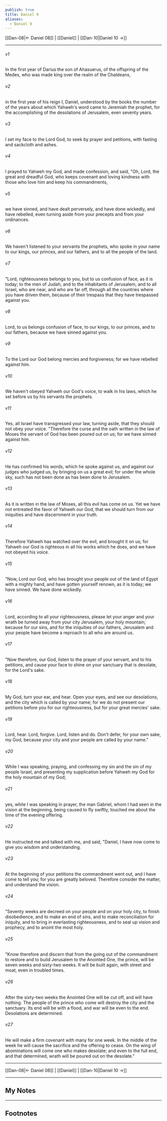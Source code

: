 ```yaml
---
publish: true
title: Daniel 9
aliases:
  - Daniel 9
---
```


[[Dan-08|← Daniel 08]] | [[Daniel]] | [[Dan-10|Daniel 10 →]]
***



###### v1 
In the first year of Darius the son of Ahasuerus, of the offspring of the Medes, who was made king over the realm of the Chaldeans, 

###### v2 
in the first year of his reign I, Daniel, understood by the books the number of the years about which Yahweh's word came to Jeremiah the prophet, for the accomplishing of the desolations of Jerusalem, even seventy years. 

###### v3 
I set my face to the Lord God, to seek by prayer and petitions, with fasting and sackcloth and ashes. 

###### v4 
I prayed to Yahweh my God, and made confession, and said, "Oh, Lord, the great and dreadful God, who keeps covenant and loving kindness with those who love him and keep his commandments, 

###### v5 
we have sinned, and have dealt perversely, and have done wickedly, and have rebelled, even turning aside from your precepts and from your ordinances. 

###### v6 
We haven't listened to your servants the prophets, who spoke in your name to our kings, our princes, and our fathers, and to all the people of the land. 

###### v7 
"Lord, righteousness belongs to you, but to us confusion of face, as it is today; to the men of Judah, and to the inhabitants of Jerusalem, and to all Israel, who are near, and who are far off, through all the countries where you have driven them, because of their trespass that they have trespassed against you. 

###### v8 
Lord, to us belongs confusion of face, to our kings, to our princes, and to our fathers, because we have sinned against you. 

###### v9 
To the Lord our God belong mercies and forgiveness; for we have rebelled against him. 

###### v10 
We haven't obeyed Yahweh our God's voice, to walk in his laws, which he set before us by his servants the prophets. 

###### v11 
Yes, all Israel have transgressed your law, turning aside, that they should not obey your voice. "Therefore the curse and the oath written in the law of Moses the servant of God has been poured out on us; for we have sinned against him. 

###### v12 
He has confirmed his words, which he spoke against us, and against our judges who judged us, by bringing on us a great evil; for under the whole sky, such has not been done as has been done to Jerusalem. 

###### v13 
As it is written in the law of Moses, all this evil has come on us. Yet we have not entreated the favor of Yahweh our God, that we should turn from our iniquities and have discernment in your truth. 

###### v14 
Therefore Yahweh has watched over the evil, and brought it on us; for Yahweh our God is righteous in all his works which he does, and we have not obeyed his voice. 

###### v15 
"Now, Lord our God, who has brought your people out of the land of Egypt with a mighty hand, and have gotten yourself renown, as it is today; we have sinned. We have done wickedly. 

###### v16 
Lord, according to all your righteousness, please let your anger and your wrath be turned away from your city Jerusalem, your holy mountain; because for our sins, and for the iniquities of our fathers, Jerusalem and your people have become a reproach to all who are around us. 

###### v17 
"Now therefore, our God, listen to the prayer of your servant, and to his petitions, and cause your face to shine on your sanctuary that is desolate, for the Lord's sake. 

###### v18 
My God, turn your ear, and hear. Open your eyes, and see our desolations, and the city which is called by your name; for we do not present our petitions before you for our righteousness, but for your great mercies' sake. 

###### v19 
Lord, hear. Lord, forgive. Lord, listen and do. Don't defer, for your own sake, my God, because your city and your people are called by your name." 

###### v20 
While I was speaking, praying, and confessing my sin and the sin of my people Israel, and presenting my supplication before Yahweh my God for the holy mountain of my God; 

###### v21 
yes, while I was speaking in prayer, the man Gabriel, whom I had seen in the vision at the beginning, being caused to fly swiftly, touched me about the time of the evening offering. 

###### v22 
He instructed me and talked with me, and said, "Daniel, I have now come to give you wisdom and understanding. 

###### v23 
At the beginning of your petitions the commandment went out, and I have come to tell you; for you are greatly beloved. Therefore consider the matter, and understand the vision. 

###### v24 
"Seventy weeks are decreed on your people and on your holy city, to finish disobedience, and to make an end of sins, and to make reconciliation for iniquity, and to bring in everlasting righteousness, and to seal up vision and prophecy, and to anoint the most holy. 

###### v25 
"Know therefore and discern that from the going out of the commandment to restore and to build Jerusalem to the Anointed One, the prince, will be seven weeks and sixty-two weeks. It will be built again, with street and moat, even in troubled times. 

###### v26 
After the sixty-two weeks the Anointed One will be cut off, and will have nothing. The people of the prince who come will destroy the city and the sanctuary. Its end will be with a flood, and war will be even to the end. Desolations are determined. 

###### v27 
He will make a firm covenant with many for one week. In the middle of the week he will cause the sacrifice and the offering to cease. On the wing of abominations will come one who makes desolate; and even to the full end, and that determined, wrath will be poured out on the desolate."

***
[[Dan-08|← Daniel 08]] | [[Daniel]] | [[Dan-10|Daniel 10 →]]

---
## My Notes

---
## Footnotes